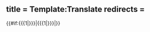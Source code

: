 title = Template:Translate
redirects =
---

{{#if:{{{1|}}}|<span data-translate="true">{{{1|}}}</span>|}}